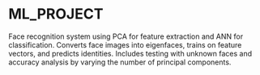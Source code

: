 # ML_PROJECT
Face recognition system using PCA for feature extraction and ANN for classification. Converts face images into eigenfaces, trains on feature vectors, and predicts identities. Includes testing with unknown faces and accuracy analysis by varying the number of principal components.
